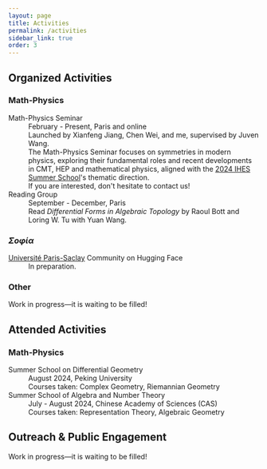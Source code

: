 ```yaml
---
layout: page
title: Activities
permalink: /activities
sidebar_link: true
order: 3
---
```


<h2>Organized Activities</h2>

<h3>Math-Physics</h3>
<dl>
  <dt>Math-Physics Seminar</dt>
  <dd>February - Present, Paris and online</dd>
  <dd>Launched by Xianfeng Jiang, Chen Wei, and me, supervised by Juven Wang.</dd>
  <dd>The Math-Physics Seminar focuses on symmetries in modern physics, exploring their fundamental roles and recent developments in CMT, HEP and mathematical physics, aligned with the <a href="https://indico.math.cnrs.fr/event/11080/">2024 IHES Summer School</a>'s thematic direction.
  <dd>If you are interested, don't hesitate to contact us!</dd>

  <dt>Reading Group</dt>
  <dd>September - December, Paris</dd>
  <dd>Read <i>Differential Forms in Algebraic Topology</i> by Raoul Bott and Loring W. Tu with Yuan Wang.</dd>
</dl>
  
<h3><i>Σοφία</i></h3>
<dl>
  <dt><a href="https://huggingface.co/Universite-Paris-Saclay">Université Paris-Saclay</a> Community on Hugging Face</dt>
  <dd>In preparation.</dd>
</dl>

<h3>Other</h3>
<dl>
  <dt>Work in progress—it is waiting to be filled!</dt>
</dl>

<h2>Attended Activities</h2>

<h3>Math-Physics</h3>
<dl>
  <dt>Summer School on Differential Geometry</dt>
  <dd>August 2024, Peking University</dd>
  <dd>Courses taken: Complex Geometry, Riemannian Geometry</dd>

  <dt>Summer School of Algebra and Number Theory</dt>
  <dd>July - August 2024, Chinese Academy of Sciences (CAS)</dd>
  <dd>Courses taken: Representation Theory, Algebraic Geometry</dd>
</dl>

<h2>Outreach & Public Engagement</h2>

<dl>
  <dt>Work in progress—it is waiting to be filled!</dt>
</dl>
